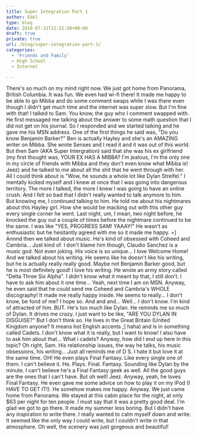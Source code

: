 ```yaml
---
title: Super Integration Part 1
author: Edel
type: blog
date: 2010-07-31T22:22:50+00:00
draft: true
private: true
url: /blog/super-integration-part-1/
categories:
  - 'Friends and Family'
  - High School
  - Internet

---
```

There's so much on my mind right now. We just got home from Panorama, British Columbia. It was fun. We even had wi-fi there! It made me happy to be able to go Mibba and do some comment swaps while I was there even though I didn't get much time and the internet was super slow. But I'm fine with that! I talked to Sam. You know, the guy who I comment swapped with. He first messaged me talking about the answer to some math question that I did not get on his journal. So I responded and we started talking and he gave me his MSN address. One of the first things he said was, "Do you know Benjamin Barker?" Ben is actually Hayley and she's an AMAZING writer on Mibba. She wrote Senses and I read it and it was out of this world. But then Sam (AKA Super Intergration) said that she was his ex girlfriend (my first thought was, YOUR EX HAS A MIBBA? I'm jealous, I'm the only one in my circle of friends with Mibba and they don't even know what Mibba is! Jeez) and he talked to me about all the shit that he went through with her. All I could think about is "Wow, he sounds a whole lot like Dylan Streifel." I mentally kicked myself and I knew at once that I was going into dangerous territory. The more I talked, the more I knew I was going to have an online crush. And I felt so bad that I didn't really wanted to talk anymore to him. But knowing me, I continued talking to him. He told me about his nightmares about this Hayley girl. How she would be macking out with this other guy every single corner he went. Last night, um, I mean, two night before, he knocked the guy out a couple of times before the nightmare continued to be the same. I was like "YES, PROGRESS SAM! YAAAY!" He wasn't as enthusiastic but he hesitantly agreed with me so it made me happy. =] Annnd then we talked about music. He's kind of obsessed with Coheed and Cambria... Just kind of. I don't blame him though, Claudio Sanchez is a music god. Not even joking. His voice is so unique... I love Welcome Home! And we talked about his writing. He seems like he doesn't like his writing, but he is actually really really good. Maybe not Benjamin Barker good, but he is most definitely good! I love his writing. He wrote an army story called "Delta Three Six Alpha". I didn't know what it meant by that, I still don't. I have to ask him about it one time... Yeah, next time I am on MSN. Anyway, he even said that he could send me Coheed and Cambria's WHOLE discography! It made me really happy inside. He seems to really... I don't know, be fond of me? I hope so. And and and... Well... I don't know. I'm kind of attracted of him. BUT. He's too much like Dylan. He reminds me so much of Dylan. It drives me crazy. I just want to be like, "ARE YOU DYLAN IN DISGUISE?" But I don't think so. He lives in the Great Britain (United Kingdom anyone? It means hot English accents ;] haha) and is in something called Cadets. I don't know what it is really, but I want to know! I also have to ask him about that... What i cadets? Anyway, how did I end up here in this topic? Oh right, Sam. His relationship issues, the way he talks, his music obsessions, his writing... Just all reminds me of D S. I hate it but love it at the same time. OH! He even plays Final Fantasy. Like every single one of them. I can't believe it. He. Plays. Final. Fantasy. Sounding like Dylan by the minute. I can't believe he's a Final Fantasy geek as well. All the good guys are the ones that I can't have. But oh well! Jeez. Anyway, yeah, he loves Final Fantasy. He even gave me some advice on how to play it on my iPod (I HAVE TO GET IT!). He somehow makes me happy. Anyway. We just came home from Panorama. We stayed at this cabin place for the night, at only $63 per night for ten people. I must say that it was a pretty good deal. I'm glad we got to go there. It made my summer less boring. But I didn't have any inspiration to write there. I really wanted to calm myself down and write. It seemed like the only way I could write, but I couldn't write in that atmosphere. Oh well, the scenery was just gorgeous and beautiful!


